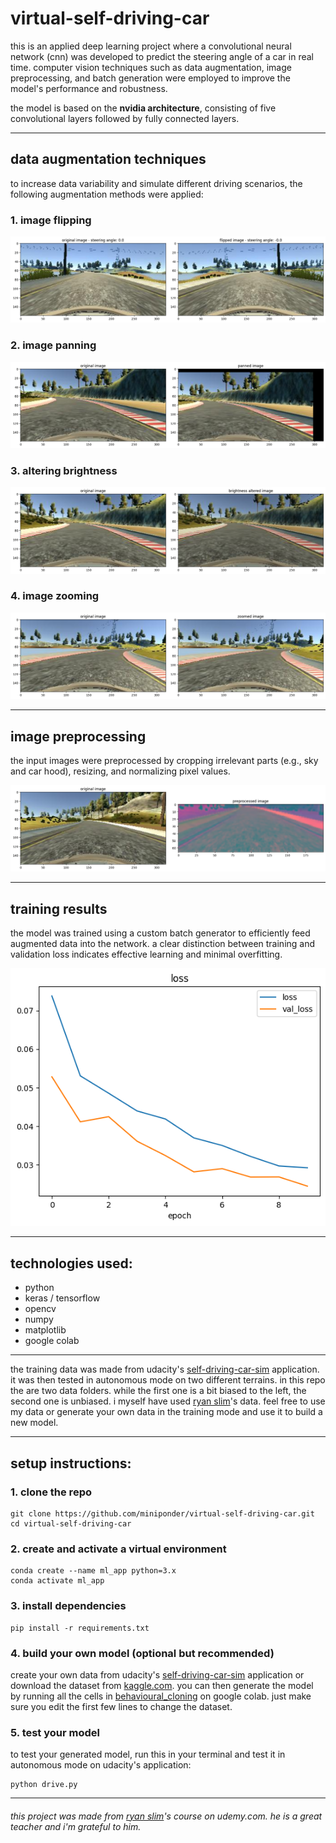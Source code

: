# virtual-self-driving-car

this is an applied deep learning project where a convolutional neural network (cnn) was developed to predict the steering angle of a car in real time. computer vision techniques such as data augmentation, image preprocessing, and batch generation were employed to improve the model's performance and robustness.  

the model is based on the **nvidia architecture**, consisting of five convolutional layers followed by fully connected layers.

---

## data augmentation techniques

to increase data variability and simulate different driving scenarios, the following augmentation methods were applied:

### 1. image flipping   
![flipped image](images/flipped-image.png)

### 2. image panning   
![panned image](images/panned-image.png)

### 3. altering brightness  
![brightness altered image](images/brightness-altered-image.png)

### 4. image zooming   
![zoomed image](images/zoomed-image.png)

---

## image preprocessing

the input images were preprocessed by cropping irrelevant parts (e.g., sky and car hood), resizing, and normalizing pixel values.

![preprocessed image](images/preprocessed-image.png)

---

## training results

the model was trained using a custom batch generator to efficiently feed augmented data into the network. a clear distinction between training and validation loss indicates effective learning and minimal overfitting.

![training and validation loss](images/loss.png)

---

## technologies used:

- python
- keras / tensorflow
- opencv
- numpy
- matplotlib
- google colab

---

the training data was made from udacity's [self-driving-car-sim](https://github.com/udacity/self-driving-car-sim.git) application. it was then tested in autonomous mode on two different terrains. in this repo the are two data folders. while the first one is a bit biased to the left, the second one is unbiased. i myself have used [ryan slim](https://www.udemy.com/user/rayan-slim/?srsltid=AfmBOopriGroXdgGx4ImwTj76Uzn7D2e1hcXKrtyBZDLs9kSn025rAjr)'s data. feel free to use my data or generate your own data in the training mode and use it to build a new model.


---

## setup instructions:

### 1. clone the repo
```
git clone https://github.com/miniponder/virtual-self-driving-car.git
cd virtual-self-driving-car
```

### 2. create and activate a virtual environment
```
conda create --name ml_app python=3.x
conda activate ml_app
```

### 3. install dependencies
```
pip install -r requirements.txt
```

### 4. build your own model (optional but recommended)
create your own data from udacity's [self-driving-car-sim](https://github.com/udacity/self-driving-car-sim.git) application or download the dataset from [kaggle.com](https://www.kaggle.com/datasets/sshikamaru/udacity-self-driving-car-dataset). you can then generate the model by running all the cells in [behavioural_cloning](behaviourial_cloning.ipynb) on google colab. just make sure you edit the first few lines to change the dataset.

### 5. test your model
to test your generated model, run this in your terminal and test it in autonomous mode on udacity's application:
```
python drive.py
```

---

###### this project was made from [ryan slim](https://www.udemy.com/user/rayan-slim/?srsltid=AfmBOopriGroXdgGx4ImwTj76Uzn7D2e1hcXKrtyBZDLs9kSn025rAjr)'s course on udemy.com. he is a great teacher and i'm grateful to him.
